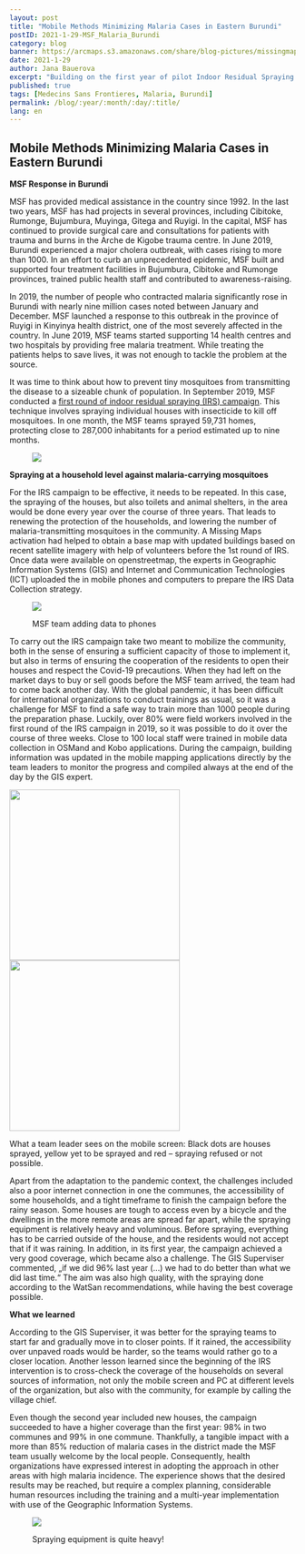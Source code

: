 ```yaml
---
layout: post
title: "Mobile Methods Minimizing Malaria Cases in Eastern Burundi"
postID: 2021-1-29-MSF_Malaria_Burundi
category: blog
banner: https://arcmaps.s3.amazonaws.com/share/blog-pictures/missingmaps-blog_20210129_banner.png
date: 2021-1-29
author: Jana Bauerova
excerpt: "Building on the first year of pilot Indoor Residual Spraying campaign, the Médecins Sans Frontières (MSF) recently conducted a second round. Lessons learned could be incorporated during the repeated exercise and results are encouraging."
published: true
tags: [Medecins Sans Frontieres, Malaria, Burundi]
permalink: /blog/:year/:month/:day/:title/
lang: en
---
```

## Mobile Methods Minimizing Malaria Cases in Eastern Burundi

**MSF Response in Burundi**

MSF has provided medical assistance in the country since 1992. In the last two years, MSF has had projects in several provinces, including Cibitoke, Rumonge, Bujumbura, Muyinga, Gitega and Ruyigi. In the capital, MSF has continued to provide surgical care and consultations for patients with trauma and burns in the Arche de Kigobe trauma centre. In June 2019, Burundi experienced a major cholera outbreak, with cases rising to more than 1000. In an effort to curb an unprecedented epidemic, MSF built and supported four treatment facilities in Bujumbura, Cibitoke and Rumonge provinces, trained public health staff and contributed to awareness-raising. 

In 2019, the number of people who contracted malaria significantly rose in Burundi with nearly nine million cases noted between January and December. MSF launched a response to this outbreak in the province of Ruyigi in Kinyinya health district, one of the most severely affected in the country. In June 2019, MSF teams started supporting 14 health centres and two hospitals by providing free malaria treatment. While treating the patients helps to save lives, it was not enough to tackle the problem at the source. 

It was time to think about how to prevent tiny mosquitoes from transmitting the disease to a sizeable chunk of population. In September 2019, MSF conducted a [first round of indoor residual spraying (IRS) campaign](https://www.missingmaps.org/blog/2020/01/29/a-year-of-blogs/). This technique involves spraying individual houses with insecticide to kill off mosquitoes. In one month, the MSF teams sprayed 59,731 homes, protecting close to 287,000 inhabitants for a period estimated up to nine months. 

<figure>
<img src="https://arcmaps.s3.amazonaws.com/share/blog-pictures/missingmaps-blog_20210129_photo4.png">
</figure>

**Spraying at a household level against malaria-carrying mosquitoes**

For the IRS campaign to be effective, it needs to be repeated. In this case, the spraying of the houses, but also toilets and animal shelters, in the area would be done every year over the course of three years. That leads to renewing the protection of the households, and lowering the number of malaria-transmitting mosquitoes in the community. A Missing Maps activation had helped to obtain a base map with updated buildings based on recent satellite imagery with help of volunteers before the 1st round of IRS. Once data were available on openstreetmap, the experts in Geographic Information Systems (GIS) and Internet and Communication Technologies (ICT) uploaded the in mobile phones and computers to prepare the IRS Data Collection strategy. 

<figure>
<img src="https://arcmaps.s3.amazonaws.com/share/blog-pictures/missingmaps-blog_20210129_photo1.png">
<p class="caption"> MSF team adding data to phones</p>
</figure>

To carry out the IRS campaign take two meant to mobilize the community, both in the sense of ensuring a sufficient capacity of those to implement it, but also in terms of ensuring the cooperation of the residents to open their houses and respect the Covid-19 precautions. When they had left on the market days to buy or sell goods before the MSF team arrived, the team had to come back another day. With the global pandemic, it has been difficult for international organizations to conduct trainings as usual, so it was a challenge for MSF to find a safe way to train more than 1000 people during the preparation phase. Luckily, over 80% were field workers involved in the first round of the IRS campaign in 2019, so it was possible to do it over the course of three weeks. Close to 100 local staff were trained in mobile data collection in OSMand and Kobo applications. During the campaign, building information was updated in the mobile mapping applications directly by the team leaders to monitor the progress and compiled always at the end of the day by the GIS expert. 

<p float="left">
  <img src="https://arcmaps.s3.amazonaws.com/share/blog-pictures/missingmaps-blog_20210129_photo2.png" width="300" />
  <img src="https://arcmaps.s3.amazonaws.com/share/blog-pictures/missingmaps-blog_20210129_photo3.png" width="300" /> 
  <p class="caption">What a  team leader sees on the mobile screen: Black dots are houses sprayed, yellow yet to be sprayed and red – spraying refused or not possible.</p>
</p>

Apart from the adaptation to the pandemic context, the challenges included also a poor internet connection in one the communes, the accessibility of some households, and a tight timeframe to finish the campaign before the rainy season. Some houses are tough to access even by a bicycle and the dwellings in the more remote areas are spread far apart, while the spraying equipment is relatively heavy and voluminous. Before spraying, everything has to be carried outside of the house, and the residents would not accept that if it was raining. In addition, in its first year, the campaign achieved a very good coverage, which became also a challenge. The GIS Superviser commented, „if we did 96% last year (…) we had to do better than what we did last time.“ The aim was also high quality, with the spraying done according to the WatSan recommendations, while having the best coverage possible.

**What we learned**

According to the GIS Superviser, it was better for the spraying teams to start far and gradually move in to closer points. If it rained, the accessibility over unpaved roads would be harder, so the teams would rather go to a closer location. Another lesson learned since the beginning of the IRS intervention is to cross-check the coverage of the households on several sources of information, not only the mobile screen and PC at different levels of the organization, but also with the community, for example by calling the village chief. 

Even though the second year included new houses, the campaign succeeded to have a higher coverage than the first year: 98% in two communes and 99% in one commune. Thankfully, a tangible impact with a more than 85% reduction of malaria cases in the district made the MSF team usually welcome by the local people. Consequently, health organizations have expressed interest in adopting the approach in other areas with high malaria incidence. The experience shows that the desired results may be reached, but require a complex planning, considerable human resources including the training and a multi-year implementation with use of the Geographic Information Systems.

<figure>
<img src="https://arcmaps.s3.amazonaws.com/share/blog-pictures/missingmaps-blog_20210129_photo5.png">
<p class="caption"> Spraying equipment is quite heavy!</p>
</figure>
